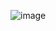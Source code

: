 ![image](https://github.com/GAVINESHWAR/Drag-and-Drop-/assets/124431955/b4fbc7e8-b547-4681-bd8b-c24a7ae9c33f)
